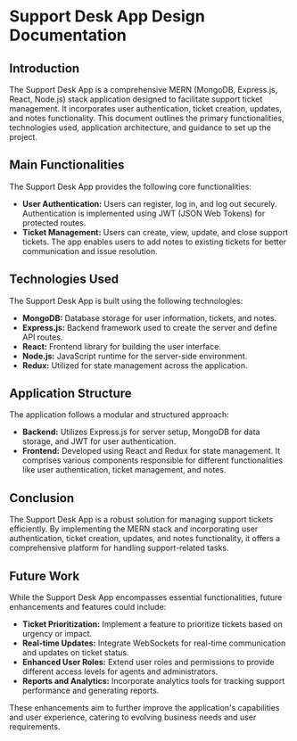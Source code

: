 # Support Desk App Design Documentation

## Introduction
The Support Desk App is a comprehensive MERN (MongoDB, Express.js, React, Node.js) stack application designed to facilitate support ticket management. It incorporates user authentication, ticket creation, updates, and notes functionality. This document outlines the primary functionalities, technologies used, application architecture, and guidance to set up the project.

## Main Functionalities
The Support Desk App provides the following core functionalities:

- **User Authentication:** Users can register, log in, and log out securely. Authentication is implemented using JWT (JSON Web Tokens) for protected routes.
- **Ticket Management:** Users can create, view, update, and close support tickets. The app enables users to add notes to existing tickets for better communication and issue resolution.

## Technologies Used
The Support Desk App is built using the following technologies:

- **MongoDB:** Database storage for user information, tickets, and notes.
- **Express.js:** Backend framework used to create the server and define API routes.
- **React:** Frontend library for building the user interface.
- **Node.js:** JavaScript runtime for the server-side environment.
- **Redux:** Utilized for state management across the application.

## Application Structure
The application follows a modular and structured approach:

- **Backend:** Utilizes Express.js for server setup, MongoDB for data storage, and JWT for user authentication.
- **Frontend:** Developed using React and Redux for state management. It comprises various components responsible for different functionalities like user authentication, ticket management, and notes.

## Conclusion
The Support Desk App is a robust solution for managing support tickets efficiently. By implementing the MERN stack and incorporating user authentication, ticket creation, updates, and notes functionality, it offers a comprehensive platform for handling support-related tasks.

## Future Work
While the Support Desk App encompasses essential functionalities, future enhancements and features could include:

- **Ticket Prioritization:** Implement a feature to prioritize tickets based on urgency or impact.
- **Real-time Updates:** Integrate WebSockets for real-time communication and updates on ticket status.
- **Enhanced User Roles:** Extend user roles and permissions to provide different access levels for agents and administrators.
- **Reports and Analytics:** Incorporate analytics tools for tracking support performance and generating reports.

These enhancements aim to further improve the application's capabilities and user experience, catering to evolving business needs and user requirements.
